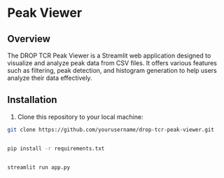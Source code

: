 # Peak Viewer

## Overview
The DROP TCR Peak Viewer is a Streamlit web application designed to visualize and analyze peak data from CSV files. 
It offers various features such as filtering, peak detection, and histogram generation to help users analyze their data effectively.

## Installation
1. Clone this repository to your local machine:

```bash
git clone https://github.com/yourusername/drop-tcr-peak-viewer.git


pip install -r requirements.txt


streamlit run app.py

